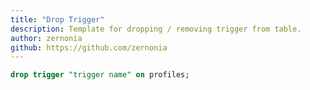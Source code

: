 ```yaml
---
title: "Drop Trigger"
description: Template for dropping / removing trigger from table.
author: zernonia
github: https://github.com/zernonia
---
```


```sql
drop trigger "trigger name" on profiles;
```

<!--
Find out how to get `trigger name` by [listing all triggers](/list-all-triggers) -->
